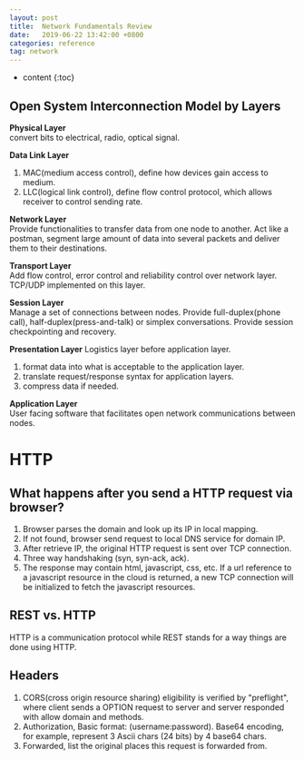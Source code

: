 ```yaml
---
layout: post
title:  Network Fundamentals Review
date:   2019-06-22 13:42:00 +0800
categories: reference
tag: network
---
```


* content
{:toc}




## Open System Interconnection Model by Layers

__Physical Layer__  
convert bits to electrical, radio, optical signal.  

__Data Link Layer__  
1. MAC(medium access control), define how devices gain access to medium.
2. LLC(logical link control), define flow control protocol, which allows receiver to control sending rate.  

__Network Layer__  
Provide functionalities to transfer data from one node to another.
Act like a postman, segment large amount of data into several packets and deliver them to their destinations.

__Transport Layer__  
Add flow control, error control and reliability control over network layer.  
TCP/UDP implemented on this layer.  

__Session Layer__  
Manage a set of connections between nodes.
Provide full-duplex(phone call), half-duplex(press-and-talk) or simplex conversations.
Provide session checkpointing and recovery.

__Presentation Layer__
Logistics layer before application layer.
1. format data into what is acceptable to the application layer.
2. translate request/response syntax for application layers.
3. compress data if needed.

__Application Layer__  
User facing software that facilitates open network communications between nodes.

# HTTP

## What happens after you send a HTTP request via browser?
1. Browser parses the domain and look up its IP in local mapping.
2. If not found, browser send request to local DNS service for domain IP.
3. After retrieve IP, the original HTTP request is sent over TCP connection.
4. Three way handshaking (syn, syn-ack, ack).
5. The response may contain html, javascript, css, etc.
If a url reference to a javascript resource in the cloud is returned,
a new TCP connection will be initialized to fetch the javascript resources.

## REST vs. HTTP
HTTP is a communication protocol while REST stands for a way things are done using HTTP.

## Headers
1. CORS(cross origin resource sharing) eligibility is verified by "preflight",
where client sends a OPTION request to server and server responded with allow domain and methods.
2. Authorization, Basic format: (username:password).
Base64 encoding, for example, represent 3 Ascii chars (24 bits) by 4 base64 chars.
3. Forwarded, list the original places this request is forwarded from.
